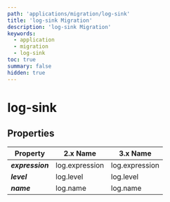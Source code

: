 ```yaml
---
path: 'applications/migration/log-sink'
title: 'log-sink Migration'
description: 'log-sink Migration'
keywords:
  - application
  - migration
  - log-sink
toc: true
summary: false
hidden: true
---
```


# log-sink

## Properties

| Property         | 2.x Name       | 3.x Name       |
| ---------------- | -------------- | -------------- |
| **_expression_** | log.expression | log.expression |
| **_level_**      | log.level      | log.level      |
| **_name_**       | log.name       | log.name       |
